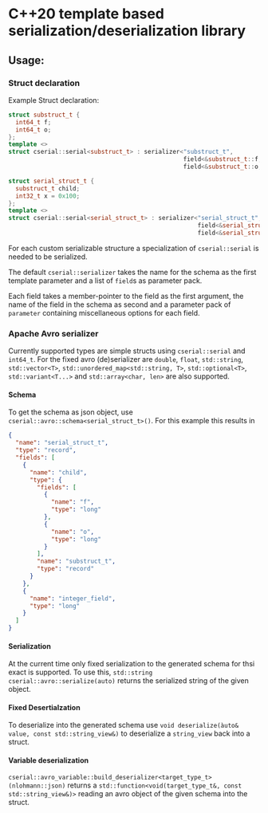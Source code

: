 # C++20 template based serialization/deserialization library

## Usage:

### Struct declaration

Example Struct declaration:
```C++
struct substruct_t {
  int64_t f;
  int64_t o;
};
template <>
struct cserial::serial<substruct_t> : serializer<"substruct_t",                                                      //
                                                 field<&substruct_t::f, "f", parameter<cserial::default_value, 42>>, //
                                                 field<&substruct_t::o, "o">> {};

struct serial_struct_t {
  substruct_t child;
  int32_t x = 0x100;
};
template <>
struct cserial::serial<serial_struct_t> : serializer<"serial_struct_t",                       //
                                                     field<&serial_struct_t::child, "child">, //
                                                     field<&serial_struct_t::x, "integer_field">> {};
```

For each custom serializable structure a specialization of `cserial::serial` is needed to be serialized.

The default `cserial::serializer` takes the name for the schema as the first template parameter and a list of `field`s as parameter pack.

Each field takes a member-pointer to the field as the first argument, the name of the field in the schema as second and a parameter pack of `parameter` containing miscellaneous options for each field.

### Apache Avro serializer

Currently supported types are simple structs using `cserial::serial` and `int64_t`. For the fixed avro (de)serializer are `double`, `float`, `std::string`, `std::vector<T>`, `std::unordered_map<std::string, T>`, `std::optional<T>`, `std::variant<T...>` and `std::array<char, len>` are also supported.

#### Schema

To get the schema as json object, use `cserial::avro::schema<serial_struct_t>()`. For this example this results in

```Json
{
  "name": "serial_struct_t",
  "type": "record",
  "fields": [
    {
      "name": "child",
      "type": {
        "fields": [
          {
            "name": "f",
            "type": "long"
          },
          {
            "name": "o",
            "type": "long"
          }
        ],
        "name": "substruct_t",
        "type": "record"
      }
    },
    {
      "name": "integer_field",
      "type": "long"
    }
  ]
}
```

#### Serialization

At the current time only fixed serialization to the generated schema for thsi exact is supported.
To use this, `std::string cserial::avro::serialize(auto)` returns the serialized string of the given object.

#### Fixed Desertialzation

To deserialize into the generated schema use `void deserialize(àuto& value, const std::string_view&)` to deserialize a `string_view` back into a struct.

#### Variable deserialization

`cserial::avro_variable::build_deserializer<target_type_t>(nlohmann::json)` returns a `std::function<void(target_type_t&, const std::string_view&)>` reading an avro object of the given schema into the struct.
